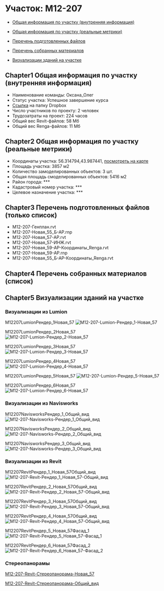 # Участок: M12-207

* [Общая информация по участку (внутренняя информация)](#Chapter1)

* [Общая информация по участку (реальные метрики)](#Chapter2)

* [Перечень подготовленных файлов](#Chapter3)

* [Перечень собранных материалов](#Chapter4)

* [Визуализации зданий на участке](#Chapter5)

## <a id="test">Chapter1</a> Общая информация по участку (внутренняя информация)
+ Наименование команды: Оксана_Олег
+ Статус участка: Успешное завершение курса
+ [Ссылка](https://www.dropbox.com/sh/wvvgv1nw1iqred9/AAA_eCoZv4r8UKC9HgO1vBGua/M12_207?dl=0) на папку Dropbox
+ Число участников по проекту: 2 человек
+ Трудозатраты на проект: 224 часов
+ Общий вес Revit-файлов: 58 Мб
+ Общий вес Renga-файлов: 11 Мб
## <a id="test">Chapter2</a> Общая информация по участку (реальные метрики)
+ Координаты участка: 56.314794,43.987441, [посмотреть на карте](https://yandex.ru/maps/47/nizhny-novgorod/?ll=56.314794%2C43.987441&z=19)
+ Площадь участка: 3857 м2
+ Количество замоделированных объектов: 3 шт.
+ Общая площадь смоделированных объектов: 5416 м2
+ Район города: *** 
+ Кадастровый номер участка: *** 
+ Целевое назначение участка: *** 
## <a id="test">Chapter3</a> Перечень подготовленных файлов (только список)
+ M12-207-Генплан.rvt
+ M12-207-Новая_55_Б-АР.rnp
+ M12-207-Новая_57-АР.rvt
+ M12-207-Новая_57-ИНЖ.rvt
+ M12-207-Новая_59-АР-Координаты_Renga.rvt
+ M12-207-Новая_59-АР.rnp
+ М12-207-Новая_55_Б-АР-Координаты_Renga.rvt
## <a id="test">Chapter4</a> Перечень собранных материалов (список)
## <a id="test">Chapter5</a> Визуализации зданий на участке
### Визуализации из Lumion
M12207LumionРендер_1Новая_57
![M12-207-Lumion-Рендер_1-Новая_57](/Images/M12_207/M12-207-Lumion-Рендер_1-Новая_57_Compressed.jpg)

M12207LumionРендер_2Новая_57
![M12-207-Lumion-Рендер_2-Новая_57](/Images/M12_207/M12-207-Lumion-Рендер_2-Новая_57_Compressed.jpg)

M12207LumionРендер_3Новая_57
![M12-207-Lumion-Рендер_3-Новая_57](/Images/M12_207/M12-207-Lumion-Рендер_3-Новая_57_Compressed.jpg)

M12207LumionРендер_4Новая_57
![M12-207-Lumion-Рендер_4-Новая_57](/Images/M12_207/M12-207-Lumion-Рендер_4-Новая_57_Compressed.jpg)

M12207LumionРендер_5Новая_57
![M12-207-Lumion-Рендер_5-Новая_57](/Images/M12_207/M12-207-Lumion-Рендер_5-Новая_57_Compressed.jpg)

M12207LumionРендер_6Новая_57
![M12-207-Lumion-Рендер_6-Новая_57](/Images/M12_207/M12-207-Lumion-Рендер_6-Новая_57_Compressed.jpg)

### Визуализации из Navisworks
M12207NavisworksРендер_1_Общий_вид
![M12-207-Navisworks-Рендер_1_Общий_вид](/Images/M12_207/M12-207-Navisworks-Рендер_1_Общий_вид_Compressed.jpg)

M12207NavisworksРендер_2_Общий_вид
![M12-207-Navisworks-Рендер_2_Общий_вид](/Images/M12_207/M12-207-Navisworks-Рендер_2_Общий_вид_Compressed.jpg)

M12207NavisworksРендер_3_Общий_вид
![M12-207-Navisworks-Рендер_3_Общий_вид](/Images/M12_207/M12-207-Navisworks-Рендер_3_Общий_вид_Compressed.jpg)

### Визуализации из Revit
М12207RevitРендер_1_Новая_57Общий_вид
![М12-207-Revit-Рендер_1_Новая_57-Общий_вид](/Images/M12_207/М12-207-Revit-Рендер_1_Новая_57-Общий_вид_Compressed.jpg)

М12207RevitРендер_2_Новая_57Общий_вид
![М12-207-Revit-Рендер_2_Новая_57-Общий_вид](/Images/M12_207/М12-207-Revit-Рендер_2_Новая_57-Общий_вид_Compressed.jpg)

М12207RevitРендер_3_Новая_57Общий_вид
![М12-207-Revit-Рендер_3_Новая_57-Общий_вид](/Images/M12_207/М12-207-Revit-Рендер_3_Новая_57-Общий_вид_Compressed.jpg)

М12207RevitРендер_4_Новая_57Общий_вид
![М12-207-Revit-Рендер_4_Новая_57-Общий_вид](/Images/M12_207/М12-207-Revit-Рендер_4_Новая_57-Общий_вид_Compressed.jpg)

М12207RevitРендер_5_Новая_57Фасад_1
![М12-207-Revit-Рендер_5_Новая_57-Фасад_1](/Images/M12_207/М12-207-Revit-Рендер_5_Новая_57-Фасад_1_Compressed.jpg)

М12207RevitРендер_6_Новая_57Фасад_2
![М12-207-Revit-Рендер_6_Новая_57-Фасад_2](/Images/M12_207/М12-207-Revit-Рендер_6_Новая_57-Фасад_2_Compressed.jpg)

### Стереопанорамы
[M12-207-Revit-Стереопанорама-Новая_57](https://pano.autodesk.com/pano.html?url=jpgs/8b09ba3e-70bc-4608-8937-ca1c360b69d8&version=2)

[M12-207-Revit-Стереопанорама-Общий_вид](https://pano.autodesk.com/pano.html?url=jpgs/fe1f2e10-f9a3-451f-8dbc-96b8f93e9a23&version=2)

